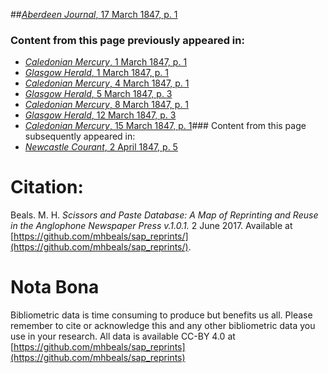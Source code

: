 ##[*Aberdeen Journal*, 17 March 1847, p. 1](https://mhbeals.github.io/sap_html/Aberdeen-Journal/Aberdeen-Journal-17-March-1847-p-1)

### Content from this page previously appeared in:
+ [*Caledonian Mercury*, 1 March 1847, p. 1](https://mhbeals.github.io/sap_html/Caledonian-Mercury/Caledonian-Mercury-1-March-1847-p-1)
+ [*Glasgow Herald*, 1 March 1847, p. 1](https://mhbeals.github.io/sap_html/Glasgow-Herald/Glasgow-Herald-1-March-1847-p-1)
+ [*Caledonian Mercury*, 4 March 1847, p. 1](https://mhbeals.github.io/sap_html/Caledonian-Mercury/Caledonian-Mercury-4-March-1847-p-1)
+ [*Glasgow Herald*, 5 March 1847, p. 3](https://mhbeals.github.io/sap_html/Glasgow-Herald/Glasgow-Herald-5-March-1847-p-3)
+ [*Caledonian Mercury*, 8 March 1847, p. 1](https://mhbeals.github.io/sap_html/Caledonian-Mercury/Caledonian-Mercury-8-March-1847-p-1)
+ [*Glasgow Herald*, 12 March 1847, p. 3](https://mhbeals.github.io/sap_html/Glasgow-Herald/Glasgow-Herald-12-March-1847-p-3)
+ [*Caledonian Mercury*, 15 March 1847, p. 1](https://mhbeals.github.io/sap_html/Caledonian-Mercury/Caledonian-Mercury-15-March-1847-p-1)### Content from this page subsequently appeared in:
+ [*Newcastle Courant*, 2 April 1847, p. 5](https://mhbeals.github.io/sap_html/Newcastle-Courant/Newcastle-Courant-2-April-1847-p-5)
                    
# Citation: 

Beals. M. H. *Scissors and Paste Database: A Map of Reprinting and Reuse in the Anglophone Newspaper Press v.1.0.1.* 2 June 2017. Available at [https://github.com/mhbeals/sap_reprints/](https://github.com/mhbeals/sap_reprints/). 
                    
# Nota Bona

Bibliometric data is time consuming to produce but benefits us all. Please remember to cite or acknowledge this and any other bibliometric data you use in your research. All data is available CC-BY 4.0 at [https://github.com/mhbeals/sap_reprints](https://github.com/mhbeals/sap_reprints)